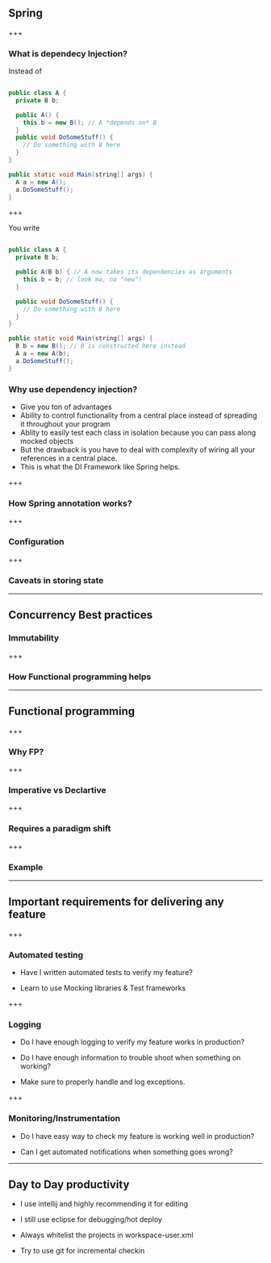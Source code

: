 ## Spring

+++

### What is dependecy Injection?

Instead of 

```java

public class A {
  private B b;

  public A() {
    this.b = new B(); // A *depends on* B
  }
  public void DoSomeStuff() {
    // Do something with B here
  }
}

public static void Main(string[] args) {
  A a = new A();
  a.DoSomeStuff();
}

```
+++

You write 

```java

public class A {
  private B b;

  public A(B b) { // A now takes its dependencies as arguments
    this.b = b; // look ma, no "new"!
  }

  public void DoSomeStuff() {
    // Do something with B here
  }
}

public static void Main(string[] args) {
  B b = new B(); // B is constructed here instead
  A a = new A(b);
  a.DoSomeStuff();
}

```

### Why use dependency injection?

* Give you ton of advantages
* Ability to control functionality from a central place instead of spreading it throughout your program
* Ablity to easily test each class in isolation because you can pass along mocked objects
* But the drawback is you have to deal with complexity of wiring all your references in a central place.
* This is what the DI Framework like Spring helps.

+++
### How Spring annotation works?

+++

### Configuration

+++

### Caveats in storing state

---

## Concurrency Best practices

### Immutability

+++

### How Functional programming helps

---

## Functional programming

+++

### Why FP?

+++

### Imperative vs Declartive

+++

### Requires a paradigm shift

+++

### Example

---

## Important requirements for delivering any feature

+++

### Automated testing

* Have I written automated tests  to verify my feature?

* Learn to use Mocking libraries & Test frameworks

+++

### Logging

* Do I have enough logging to verify my feature works in production?

* Do I have enough information to trouble shoot when something on working?

* Make sure to properly handle and log exceptions.

+++

### Monitoring/Instrumentation

* Do I have easy way to check my feature is working well in production?

* Can I get automated notifications when something goes wrong?

---

## Day to Day productivity

* I use intellij and highly recommending it for editing

* I still use eclipse for debugging/hot deploy

* Always whitelist the projects in workspace-user.xml

* Try to use git for incremental checkin




